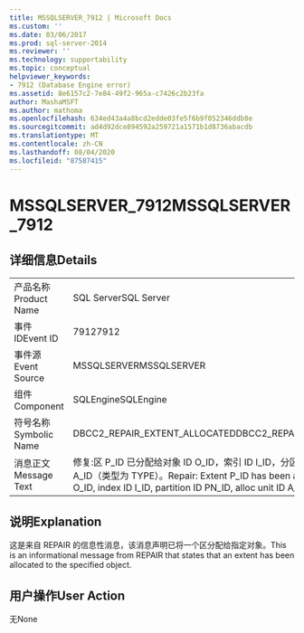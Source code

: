 ```yaml
---
title: MSSQLSERVER_7912 | Microsoft Docs
ms.custom: ''
ms.date: 03/06/2017
ms.prod: sql-server-2014
ms.reviewer: ''
ms.technology: supportability
ms.topic: conceptual
helpviewer_keywords:
- 7912 (Database Engine error)
ms.assetid: 8e6157c2-7e84-49f2-965a-c7426c2b23fa
author: MashaMSFT
ms.author: mathoma
ms.openlocfilehash: 634ed43a4a8bcd2edde03fe5f6b9f052346ddb8e
ms.sourcegitcommit: ad4d92dce894592a259721a1571b1d8736abacdb
ms.translationtype: MT
ms.contentlocale: zh-CN
ms.lasthandoff: 08/04/2020
ms.locfileid: "87587415"
---
```

# <a name="mssqlserver_7912"></a><span data-ttu-id="63611-102">MSSQLSERVER_7912</span><span class="sxs-lookup"><span data-stu-id="63611-102">MSSQLSERVER_7912</span></span>
    
## <a name="details"></a><span data-ttu-id="63611-103">详细信息</span><span class="sxs-lookup"><span data-stu-id="63611-103">Details</span></span>  
  
|||  
|-|-|  
|<span data-ttu-id="63611-104">产品名称</span><span class="sxs-lookup"><span data-stu-id="63611-104">Product Name</span></span>|<span data-ttu-id="63611-105">SQL Server</span><span class="sxs-lookup"><span data-stu-id="63611-105">SQL Server</span></span>|  
|<span data-ttu-id="63611-106">事件 ID</span><span class="sxs-lookup"><span data-stu-id="63611-106">Event ID</span></span>|<span data-ttu-id="63611-107">7912</span><span class="sxs-lookup"><span data-stu-id="63611-107">7912</span></span>|  
|<span data-ttu-id="63611-108">事件源</span><span class="sxs-lookup"><span data-stu-id="63611-108">Event Source</span></span>|<span data-ttu-id="63611-109">MSSQLSERVER</span><span class="sxs-lookup"><span data-stu-id="63611-109">MSSQLSERVER</span></span>|  
|<span data-ttu-id="63611-110">组件</span><span class="sxs-lookup"><span data-stu-id="63611-110">Component</span></span>|<span data-ttu-id="63611-111">SQLEngine</span><span class="sxs-lookup"><span data-stu-id="63611-111">SQLEngine</span></span>|  
|<span data-ttu-id="63611-112">符号名称</span><span class="sxs-lookup"><span data-stu-id="63611-112">Symbolic Name</span></span>|<span data-ttu-id="63611-113">DBCC2_REPAIR_EXTENT_ALLOCATED</span><span class="sxs-lookup"><span data-stu-id="63611-113">DBCC2_REPAIR_EXTENT_ALLOCATED</span></span>|  
|<span data-ttu-id="63611-114">消息正文</span><span class="sxs-lookup"><span data-stu-id="63611-114">Message Text</span></span>|<span data-ttu-id="63611-115">修复:区 P_ID 已分配给对象 ID O_ID，索引 ID I_ID，分区 ID PN_ID，分配单元 ID A_ID（类型为 TYPE）。</span><span class="sxs-lookup"><span data-stu-id="63611-115">Repair: Extent P_ID has been allocated to object ID O_ID, index ID I_ID, partition ID PN_ID, alloc unit ID A_ID (type TYPE).</span></span>|  
  
## <a name="explanation"></a><span data-ttu-id="63611-116">说明</span><span class="sxs-lookup"><span data-stu-id="63611-116">Explanation</span></span>  
 <span data-ttu-id="63611-117">这是来自 REPAIR 的信息性消息，该消息声明已将一个区分配给指定对象。</span><span class="sxs-lookup"><span data-stu-id="63611-117">This is an informational message from REPAIR that states that an extent has been allocated to the specified object.</span></span>  
  
## <a name="user-action"></a><span data-ttu-id="63611-118">用户操作</span><span class="sxs-lookup"><span data-stu-id="63611-118">User Action</span></span>  
 <span data-ttu-id="63611-119">无</span><span class="sxs-lookup"><span data-stu-id="63611-119">None</span></span>  
  
  

